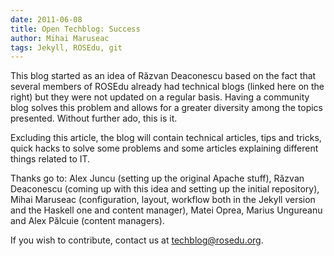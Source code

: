 ```yaml
---
date: 2011-06-08
title: Open Techblog: Success
author: Mihai Maruseac
tags: Jekyll, ROSEdu, git
---
```


This blog started as an idea of Răzvan Deaconescu based on the fact that
several members of ROSEdu already had technical blogs (linked here on the
right) but they were not updated on a regular basis. Having a community blog
solves this problem and allows for a greater diversity among the topics
presented. Without further ado, this is it.

Excluding this article, the blog will contain technical articles, tips and
tricks, quick hacks to solve some problems and some articles explaining
different things related to IT.

Thanks go to: Alex Juncu (setting up the original Apache stuff), Răzvan
Deaconescu (coming up with this idea and setting up the initial repository),
Mihai Maruseac (configuration, layout, workflow both in the Jekyll version and
the Haskell one and content manager), Matei Oprea, Marius Ungureanu and Alex
Pălcuie (content managers).

If you wish to contribute, contact us at <techblog@rosedu.org>.
